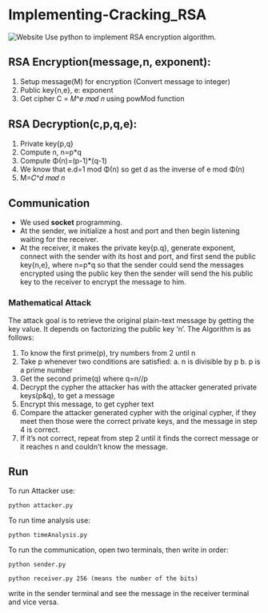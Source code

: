 # Implementing-Cracking_RSA
<img src="https://img.shields.io/badge/Language-python-blue" alt="Website" />
Use python to implement RSA encryption algorithm.

## RSA Encryption(message,n, exponent):
1. Setup message(M) for encryption (Convert message to integer)
2. Public key{n,e}, e: exponent
3. Get cipher C = 𝑀^𝑒 𝑚𝑜𝑑 𝑛 using powMod function

## RSA Decryption(c,p,q,e):
1. Private key{p,q}
2. Compute n, n=p*q
3. Compute Φ(n)=(p-1)*(q-1)
4. We know that e.d=1 mod Φ(n) so get d as the inverse of e mod Φ(n)
5. M=𝐶^𝑑 𝑚𝑜𝑑 𝑛

## Communication
* We used **socket** programming.
* At the sender, we initialize a host and port and then begin listening waiting for the receiver.
* At the receiver, it makes the private key{p.q}, generate exponent, connect with the sender with its host and port, and first send the public key{n,e}, where n=p*q so that the sender could send the messages encrypted using the public key then the sender will send the his public key to the receiver to encrypt the message to him.


### Mathematical Attack
The attack goal is to retrieve the original plain-text message by getting the key value. It depends
on factorizing the public key ‘n’. The Algorithm is as follows:
1. To know the first prime(p), try numbers from 2 until n
2. Take p whenever two conditions are satisfied:
    a. n is divisible by p
    b. p is a prime number
3. Get the second prime(q) where q=n//p
4. Decrypt the cypher the attacker has with the attacker generated private keys(p&q), to get
a message
5. Encrypt this message, to get cypher text
6. Compare the attacker generated cypher with the original cypher, if they meet then those
were the correct private keys, and the message in step 4 is correct.
7. If it’s not correct, repeat from step 2 until it finds the correct message or it reaches n and
couldn’t know the message.

## Run
To run Attacker use:
```
python attacker.py
```

To run time analysis use:
```
python timeAnalysis.py
```

To run the communication, open two terminals, then write in order:
```
python sender.py  
```
```
python receiver.py 256 (means the number of the bits)
```
write in the sender terminal and see the message in the receiver terminal and vice versa.

